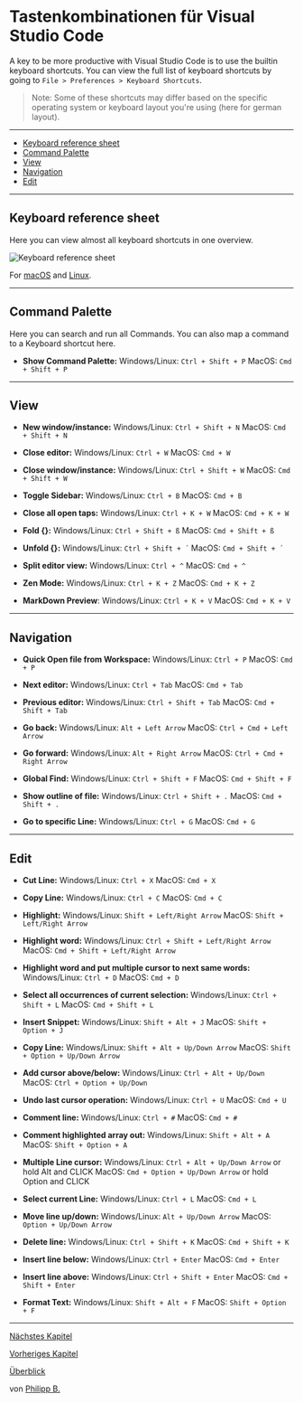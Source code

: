 # Tastenkombinationen für Visual Studio Code

A key to be more productive with Visual Studio Code is to use the builtin keyboard shortcuts. You can view the full list of keyboard shortcuts by going to `File > Preferences > Keyboard Shortcuts`.

> Note: Some of these shortcuts may differ based on the specific operating system or keyboard layout you're using (here for german layout).

---

* [Keyboard reference sheet](#keyboard-reference-sheet)
* [Command Palette](#command-palette)
* [View](#view)
* [Navigation](#navigation)
* [Edit](#edit)

---

## Keyboard reference sheet

Here you can view almost all keyboard shortcuts in one overview.

![Keyboard reference sheet](https://code.visualstudio.com/assets/docs/getstarted/tips-and-tricks/KeyboardReferenceSheet.png)

For [macOS](https://code.visualstudio.com/shortcuts/keyboard-shortcuts-macos.pdf) and [Linux](https://code.visualstudio.com/shortcuts/keyboard-shortcuts-linux.pdf).

---

## Command Palette

Here you can search and run all Commands. You can also map a command to a Keyboard shortcut here.

* **Show Command Palette:**
Windows/Linux: `Ctrl + Shift + P`  MacOS: `Cmd + Shift + P`

---

## View

* **New window/instance:**
Windows/Linux: `Ctrl + Shift + N`  MacOS: `Cmd + Shift + N`

* **Close editor:**
Windows/Linux: `Ctrl + W`  MacOS: `Cmd + W`

* **Close window/instance:**
Windows/Linux: `Ctrl + Shift + W`  MacOS: `Cmd + Shift + W`

* **Toggle Sidebar:**
Windows/Linux: `Ctrl + B`  MacOS: `Cmd + B`

* **Close all open taps:**
Windows/Linux: `Ctrl + K + W`  MacOS: `Cmd + K + W`

* **Fold {}:**
Windows/Linux: `Ctrl + Shift + ß`  MacOS: `Cmd + Shift + ß`

* **Unfold {}:**
Windows/Linux: `Ctrl + Shift + ´`  MacOS: `Cmd + Shift + ´`

* **Split editor view:**
Windows/Linux: `Ctrl + ^`  MacOS: `Cmd + ^`

* **Zen Mode:**
Windows/Linux: `Ctrl + K + Z`  MacOS: `Cmd + K + Z`

* **MarkDown Preview**:
Windows/Linux: `Ctrl + K + V`  MacOS: `Cmd + K + V`

---

## Navigation

* **Quick Open file from Workspace:**
Windows/Linux: `Ctrl + P`  MacOS: `Cmd + P`

* **Next editor:**
Windows/Linux: `Ctrl + Tab`  MacOS: `Cmd + Tab`

* **Previous editor:**
Windows/Linux: `Ctrl + Shift + Tab`  MacOS: `Cmd + Shift + Tab`

* **Go back:**
Windows/Linux: `Alt + Left Arrow` MacOS: `Ctrl + Cmd + Left Arrow`

* **Go forward:**
Windows/Linux: `Alt + Right Arrow` MacOS: `Ctrl + Cmd + Right Arrow`

* **Global Find:**
Windows/Linux: `Ctrl + Shift + F`  MacOS: `Cmd + Shift + F`

* **Show outline of file:**
Windows/Linux: `Ctrl + Shift + .`  MacOS: `Cmd + Shift + .`

* **Go to specific Line:**
Windows/Linux: `Ctrl + G`  MacOS: `Cmd + G`

---

## Edit

* **Cut Line:**
Windows/Linux: `Ctrl + X`  MacOS: `Cmd + X`

* **Copy Line:**
Windows/Linux: `Ctrl + C`  MacOS: `Cmd + C`

* **Highlight:**
Windows/Linux: `Shift + Left/Right Arrow`  MacOS: `Shift + Left/Right Arrow`

* **Highlight word:**
Windows/Linux: `Ctrl + Shift + Left/Right Arrow`  MacOS: `Cmd + Shift + Left/Right Arrow`

* **Highlight word and put multiple cursor to next same words:**
Windows/Linux: `Ctrl + D`  MacOS: `Cmd + D`

* **Select all occurrences of current selection:**
Windows/Linux: `Ctrl + Shift + L`  MacOS: `Cmd + Shift + L`

* **Insert Snippet:**
Windows/Linux: `Shift + Alt + J`  MacOS: `Shift + Option + J`

* **Copy Line:**
Windows/Linux: `Shift + Alt + Up/Down Arrow`  MacOS: `Shift + Option + Up/Down Arrow`

* **Add cursor above/below:**
Windows/Linux: `Ctrl + Alt + Up/Down`  MacOS: `Ctrl + Option + Up/Down`

* **Undo last cursor operation:**
Windows/Linux: `Ctrl + U`  MacOS: `Cmd + U`

* **Comment line:**
Windows/Linux: `Ctrl + #`  MacOS: `Cmd + #`

* **Comment highlighted array out:**
Windows/Linux: `Shift + Alt + A`  MacOS: `Shift + Option + A`

* **Multiple Line cursor:**
Windows/Linux: `Ctrl + Alt + Up/Down Arrow` or hold Alt and CLICK MacOS: `Cmd + Option + Up/Down Arrow` or hold Option and CLICK

* **Select current Line:**
Windows/Linux: `Ctrl + L`  MacOS: `Cmd + L`

* **Move line up/down:**
Windows/Linux: `Alt + Up/Down Arrow`  MacOS: `Option + Up/Down Arrow`

* **Delete line:**
Windows/Linux: `Ctrl + Shift + K`  MacOS: `Cmd + Shift + K`

* **Insert line below:**
Windows/Linux: `Ctrl + Enter`  MacOS: `Cmd + Enter`

* **Insert line above:**
Windows/Linux: `Ctrl + Shift + Enter`  MacOS: `Cmd + Shift + Enter`

* **Format Text:**
Windows/Linux: `Shift + Alt + F`  MacOS: `Shift + Option + F`

---

[Nächstes Kapitel](EssentialExtensions.md)

[Vorheriges Kapitel](TipsForVsCode.md)

[Überblick](../README.md)

von [Philipp B.](https://github.com/phil1436)
